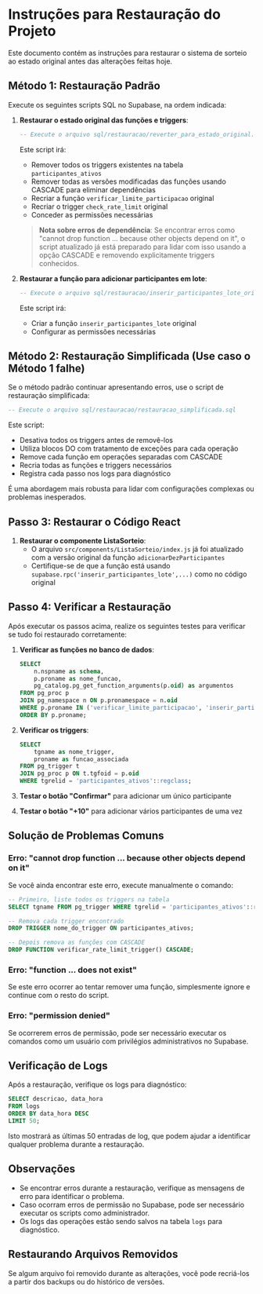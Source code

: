 # Instruções para Restauração do Projeto

Este documento contém as instruções para restaurar o sistema de sorteio ao estado original antes das alterações feitas hoje.

## Método 1: Restauração Padrão

Execute os seguintes scripts SQL no Supabase, na ordem indicada:

1. **Restaurar o estado original das funções e triggers**:
   ```sql
   -- Execute o arquivo sql/restauracao/reverter_para_estado_original.sql
   ```
   
   Este script irá:
   - Remover todos os triggers existentes na tabela `participantes_ativos`
   - Remover todas as versões modificadas das funções usando CASCADE para eliminar dependências
   - Recriar a função `verificar_limite_participacao` original
   - Recriar o trigger `check_rate_limit` original
   - Conceder as permissões necessárias

   > **Nota sobre erros de dependência**: Se encontrar erros como "cannot drop function ... because other objects depend on it", o script atualizado já está preparado para lidar com isso usando a opção CASCADE e removendo explicitamente triggers conhecidos.

2. **Restaurar a função para adicionar participantes em lote**:
   ```sql
   -- Execute o arquivo sql/restauracao/inserir_participantes_lote_original.sql
   ```
   
   Este script irá:
   - Criar a função `inserir_participantes_lote` original
   - Configurar as permissões necessárias

## Método 2: Restauração Simplificada (Use caso o Método 1 falhe)

Se o método padrão continuar apresentando erros, use o script de restauração simplificada:

```sql
-- Execute o arquivo sql/restauracao/restauracao_simplificada.sql
```

Este script:
- Desativa todos os triggers antes de removê-los
- Utiliza blocos DO com tratamento de exceções para cada operação
- Remove cada função em operações separadas com CASCADE
- Recria todas as funções e triggers necessários
- Registra cada passo nos logs para diagnóstico

É uma abordagem mais robusta para lidar com configurações complexas ou problemas inesperados.

## Passo 3: Restaurar o Código React

1. **Restaurar o componente ListaSorteio**:
   - O arquivo `src/components/ListaSorteio/index.js` já foi atualizado com a versão original da função `adicionarDezParticipantes`
   - Certifique-se de que a função está usando `supabase.rpc('inserir_participantes_lote',...)` como no código original

## Passo 4: Verificar a Restauração

Após executar os passos acima, realize os seguintes testes para verificar se tudo foi restaurado corretamente:

1. **Verificar as funções no banco de dados**:
   ```sql
   SELECT 
       n.nspname as schema, 
       p.proname as nome_funcao,
       pg_catalog.pg_get_function_arguments(p.oid) as argumentos
   FROM pg_proc p 
   JOIN pg_namespace n ON p.pronamespace = n.oid
   WHERE p.proname IN ('verificar_limite_participacao', 'inserir_participantes_lote', 'verificar_rate_limit_trigger')
   ORDER BY p.proname;
   ```

2. **Verificar os triggers**:
   ```sql
   SELECT 
       tgname as nome_trigger,
       proname as funcao_associada
   FROM pg_trigger t
   JOIN pg_proc p ON t.tgfoid = p.oid
   WHERE tgrelid = 'participantes_ativos'::regclass;
   ```

3. **Testar o botão "Confirmar"** para adicionar um único participante
4. **Testar o botão "+10"** para adicionar vários participantes de uma vez

## Solução de Problemas Comuns

### Erro: "cannot drop function ... because other objects depend on it"
Se você ainda encontrar este erro, execute manualmente o comando:
```sql
-- Primeiro, liste todos os triggers na tabela
SELECT tgname FROM pg_trigger WHERE tgrelid = 'participantes_ativos'::regclass;

-- Remova cada trigger encontrado
DROP TRIGGER nome_do_trigger ON participantes_ativos;

-- Depois remova as funções com CASCADE
DROP FUNCTION verificar_rate_limit_trigger() CASCADE;
```

### Erro: "function ... does not exist"
Se este erro ocorrer ao tentar remover uma função, simplesmente ignore e continue com o resto do script.

### Erro: "permission denied"
Se ocorrerem erros de permissão, pode ser necessário executar os comandos como um usuário com privilégios administrativos no Supabase.

## Verificação de Logs

Após a restauração, verifique os logs para diagnóstico:

```sql
SELECT descricao, data_hora 
FROM logs 
ORDER BY data_hora DESC 
LIMIT 50;
```

Isto mostrará as últimas 50 entradas de log, que podem ajudar a identificar qualquer problema durante a restauração.

## Observações

- Se encontrar erros durante a restauração, verifique as mensagens de erro para identificar o problema.
- Caso ocorram erros de permissão no Supabase, pode ser necessário executar os scripts como administrador.
- Os logs das operações estão sendo salvos na tabela `logs` para diagnóstico.

## Restaurando Arquivos Removidos

Se algum arquivo foi removido durante as alterações, você pode recriá-los a partir dos backups ou do histórico de versões. 